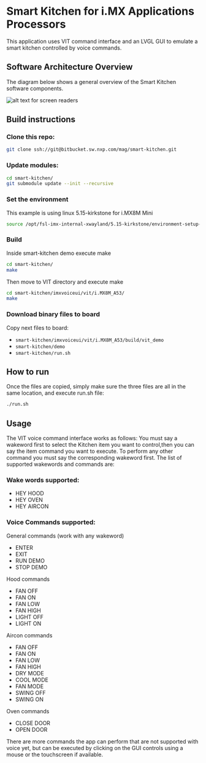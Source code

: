 # Smart Kitchen for i.MX Applications Processors

This application uses VIT command interface and an LVGL GUI to emulate a smart kitchen controlled by voice commands. 

## Software Architecture Overview

The diagram below shows a general overview of the Smart Kitchen software components.

![alt text for screen readers](misc/images/smart-kitchen-overview.PNG "Smart Kitchen demo overview")

## Build instructions

### Clone this repo:

```bash
git clone ssh://git@bitbucket.sw.nxp.com/mag/smart-kitchen.git
```

### Update modules:

```bash
cd smart-kitchen/
git submodule update --init --recursive
```

### Set the environment

This example is using linux 5.15-kirkstone for i.MX8M Mini

```bash
source /opt/fsl-imx-internal-xwayland/5.15-kirkstone/environment-setup-cortexa53-crypto-poky-linux
```

### Build

Inside smart-kitchen demo execute make

```bash
cd smart-kitchen/
make
```

Then move to VIT directory and execute make

```bash
cd smart-kitchen/imxvoiceui/vit/i.MX8M_A53/
make
```

### Download binary files to board

Copy next files to board:

- `smart-kitchen/imxvoiceui/vit/i.MX8M_A53/build/vit_demo`
- `smart-kitchen/demo`
- `smart-kitchen/run.sh`

## How to run

Once the files are copied, simply make sure the three files are all in the same location, and execute run.sh file:

```bash
./run.sh
```

## Usage

The VIT voice command interface works as follows: You must say a wakeword first to select the Kitchen item you want to control,then you can say the item command you want to execute. To perform any other command you must say the corresponding wakeword first. The list of supported wakewords and commands are:

### Wake words supported:

- HEY HOOD
- HEY OVEN
- HEY AIRCON

### Voice Commands supported:

General commands (work with any wakeword)

- ENTER
- EXIT
- RUN DEMO
- STOP DEMO

Hood commands

- FAN OFF
- FAN ON
- FAN LOW
- FAN HIGH
- LIGHT OFF
- LIGHT ON

Aircon commands

- FAN OFF
- FAN ON
- FAN LOW
- FAN HIGH
- DRY MODE
- COOL MODE
- FAN MODE
- SWING OFF
- SWING ON

Oven commands

- CLOSE DOOR
- OPEN DOOR

There are more commands the app can perform that are not supported with voice yet, but can be executed by clicking on the GUI controls using a mouse or the touchscreen if available.
